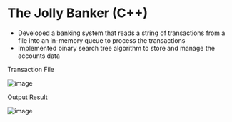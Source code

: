 # The Jolly Banker (C++)
- Developed a banking system that reads a string of transactions from a file into an in-memory queue to process the transactions
- Implemented binary search tree algorithm to store and manage the accounts data

Transaction File

![image](https://user-images.githubusercontent.com/60242731/192161899-a6e750a8-ecf7-4fd4-96bb-a63c0eb876ea.png)

Output Result

![image](https://user-images.githubusercontent.com/60242731/192161911-61016231-0fc2-45ad-a470-a6addbba1d9e.png)
